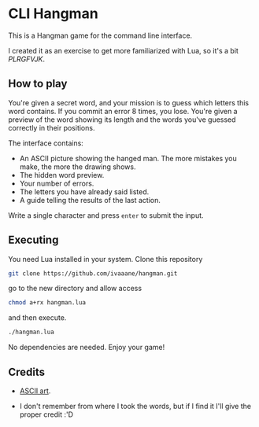 # CLI Hangman

This is a Hangman game for the command line interface.

I created it as an exercise to get more familiarized with Lua, so it's a bit _PLRGFVJK_.

## How to play

You're given a secret word, and your mission is to guess which letters this word contains. If you commit
an error 8 times, you lose. You're given a preview of the word showing its length and the words you've
guessed correctly in their positions.

The interface contains:

* An ASCII picture showing the hanged man. The more mistakes you make, the more the drawing shows.
* The hidden word preview.
* Your number of errors.
* The letters you have already said listed.
* A guide telling the results of the last action.

Write a single character and press `enter` to submit the input.

## Executing

You need Lua installed in your system. Clone this repository

```bash
git clone https://github.com/ivaaane/hangman.git
```

go to the new directory and allow access

```bash
chmod a+rx hangman.lua
```

and then execute.

```bash
./hangman.lua
```

No dependencies are needed. Enjoy your game!

## Credits

* [ASCII art](https://gist.github.com/chrishorton/8510732aa9a80a03c829b09f12e20d9c).

* I don't remember from where I took the words, but if I find it I'll give the proper credit :'D
